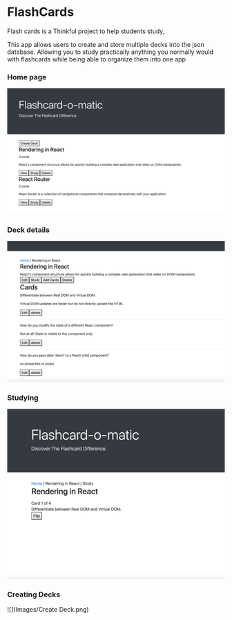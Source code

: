 # FlashCards

Flash cards is a Thinkful project to help students study,

This app allows users to create and store multiple decks into the json database. Allowing you to study practically
anything you normally would with flashcards while being able to organize them into one app

### Home page

![](Images/Home.png)

### Deck details

![](Images/Decks.png)

### Studying

![](Images/Study.png)

### Creating Decks

![](Images/Create Deck.png)

